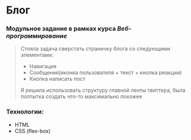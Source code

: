 <!--  Название проекта -->
# Блог

<!-- Цель создания проекта, для какого курса, предмета выполнялся проект -->
### Модульное задание в рамках курса _Веб-программирование_
<!--  Описание проекта, чему научилась, что попробовала реализовать в рамках создания проекта -->
> Стояла задача сверстать страничку блога со следующими элементами:
> - Навигация
> - Сообщения(иконка пользователя + текст + кнопка реакции)
> - Кнопка написать пост
>   
> Я решила использовать структуру главной ленты твиттера, была поптытка создать что-то максимально похожее

<!--  Какие технологии были использованы -->
### Технологии:
- HTML
- CSS (flex-box)

<!--  Как использовать проект, какие особенности использования -->
